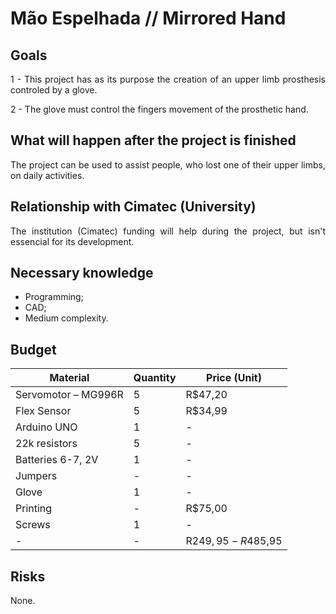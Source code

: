 # Mão Espelhada // Mirrored Hand

## Goals

<div style="text-align: justify">
1 - This project has as its purpose the creation of an upper limb prosthesis controled by a glove.<p>
  
2 - The glove must control the fingers movement of the prosthetic hand.<p>
</div>

## What will happen after the project is finished
<div style="text-align: justify"> 
The project can be used to assist people, who lost one of their upper limbs, on daily activities.<p>
</div>

## Relationship with Cimatec (University)
<div style="text-align: justify"> 
The institution (Cimatec) funding will help during the project, but isn't essencial for its development.
</div>

## Necessary knowledge
- Programming;
- CAD;
- Medium complexity.

## Budget

|        Material       |  Quantity  | Price (Unit)        |
|-----------------------|------------|---------------------|
| Servomotor – MG996R   | 5          | R$47,20             |
| Flex Sensor           | 5          | R$34,99             |
| Arduino UNO           | 1          |       -             |
| 22k resistors         | 5          |       -             |
| Batteries 6-7, 2V     | 1          |       -             |
| Jumpers               | -          |       -             |
| Glove                 | 1          |       -             |
| Printing              | -          | R$75,00             |
| Screws                | 1          |       -             |
| -                     | -          | R$249,95 - R$485,95 |


## Risks
<div style="text-align: justify"> 
None.<p>
</div>







